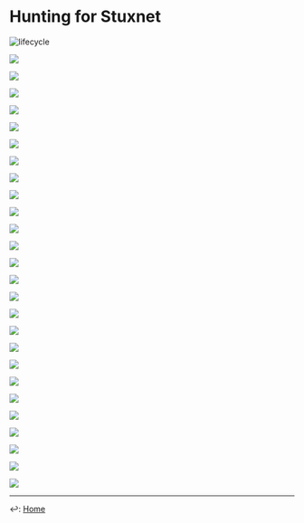 # Hunting for Stuxnet

![lifecycle](./img/lifecycle.png)

![](./img/email.png)

![](./img/hunt22.png)

![](./img/hunt1.png)

![](./img/hunt2.png)

![](./img/hunt3.png)

![](./img/hunt23.png)

![](./img/hunt4.png)

![](./img/hunt24.png)

![](./img/hunt5.png)


![](./img/hunt6.png)

![](./img/hunt25.png)

![](./img/hunt7.png)

![](./img/hunt8.png)

![](./img/hunt9.png)

![](./img/hunt10.png)

![](./img/hunt28.png)

![](./img/hunt12.png)

![](./img/hunt13.png)

![](./img/hunt14.png)

![](./img/hunt15.png)

![](./img/hunt16.png)

![](./img/hunt17.png)

![](./img/hunt18.png)

![](./img/hunt29.png)

![](./img/hunt20.png)

![](./img/hunt21.png)



---

↩️: [Home](../../index.md)
